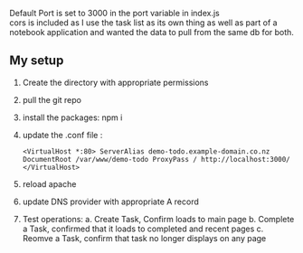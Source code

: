 Default Port is set to 3000 in the port variable in index.js  
cors is included as I use the task list as its own thing as well as part of a notebook application and wanted the data to pull from the same db for both.  
  
## My setup
1. Create the directory with appropriate permissions
2. pull the git repo
3. install the packages: npm i
4. update the .conf file :
  
    `<VirtualHost *:80>
      ServerAlias demo-todo.example-domain.co.nz
      DocumentRoot /var/www/demo-todo
      ProxyPass / http://localhost:3000/
    </VirtualHost>`  
  
5. reload apache
6. update DNS provider with appropriate A record
7. Test operations:
  a. Create Task, Confirm loads to main page
  b. Complete a Task, confirmed that it loads to completed and recent pages
  c. Reomve a Task, confirm that task no longer displays on any page
